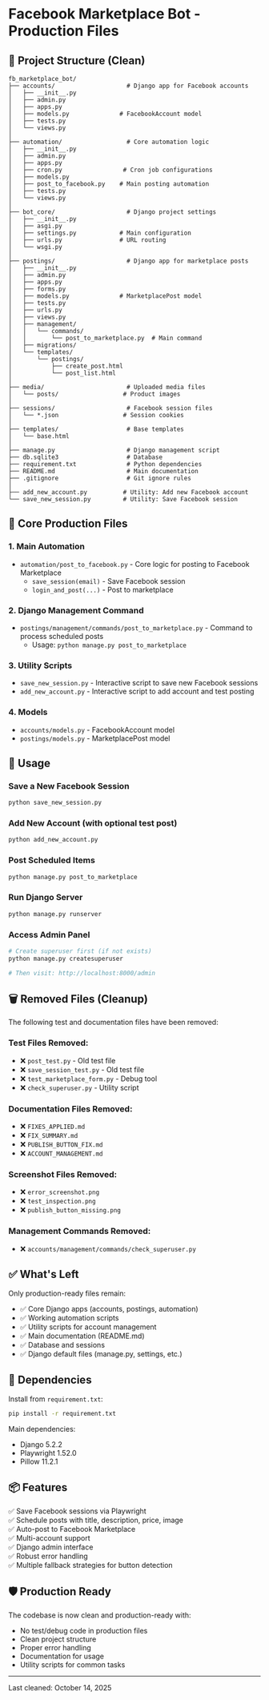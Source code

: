 # Facebook Marketplace Bot - Production Files

## 📁 Project Structure (Clean)

```
fb_marketplace_bot/
├── accounts/                    # Django app for Facebook accounts
│   ├── __init__.py
│   ├── admin.py
│   ├── apps.py
│   ├── models.py              # FacebookAccount model
│   ├── tests.py
│   └── views.py
│
├── automation/                  # Core automation logic
│   ├── __init__.py
│   ├── admin.py
│   ├── apps.py
│   ├── cron.py                 # Cron job configurations
│   ├── models.py
│   ├── post_to_facebook.py    # Main posting automation
│   ├── tests.py
│   └── views.py
│
├── bot_core/                    # Django project settings
│   ├── __init__.py
│   ├── asgi.py
│   ├── settings.py            # Main configuration
│   ├── urls.py                # URL routing
│   └── wsgi.py
│
├── postings/                    # Django app for marketplace posts
│   ├── __init__.py
│   ├── admin.py
│   ├── apps.py
│   ├── forms.py
│   ├── models.py              # MarketplacePost model
│   ├── tests.py
│   ├── urls.py
│   ├── views.py
│   ├── management/
│   │   └── commands/
│   │       └── post_to_marketplace.py  # Main command
│   ├── migrations/
│   └── templates/
│       └── postings/
│           ├── create_post.html
│           └── post_list.html
│
├── media/                       # Uploaded media files
│   └── posts/                  # Product images
│
├── sessions/                    # Facebook session files
│   └── *.json                  # Session cookies
│
├── templates/                   # Base templates
│   └── base.html
│
├── manage.py                    # Django management script
├── db.sqlite3                   # Database
├── requirement.txt              # Python dependencies
├── README.md                    # Main documentation
├── .gitignore                   # Git ignore rules
│
├── add_new_account.py          # Utility: Add new Facebook account
└── save_new_session.py         # Utility: Save Facebook session
```

## 🚀 Core Production Files

### 1. **Main Automation**
- `automation/post_to_facebook.py` - Core logic for posting to Facebook Marketplace
  - `save_session(email)` - Save Facebook session
  - `login_and_post(...)` - Post to marketplace

### 2. **Django Management Command**
- `postings/management/commands/post_to_marketplace.py` - Command to process scheduled posts
  - Usage: `python manage.py post_to_marketplace`

### 3. **Utility Scripts**
- `save_new_session.py` - Interactive script to save new Facebook sessions
- `add_new_account.py` - Interactive script to add account and test posting

### 4. **Models**
- `accounts/models.py` - FacebookAccount model
- `postings/models.py` - MarketplacePost model

## 📝 Usage

### Save a New Facebook Session
```bash
python save_new_session.py
```

### Add New Account (with optional test post)
```bash
python add_new_account.py
```

### Post Scheduled Items
```bash
python manage.py post_to_marketplace
```

### Run Django Server
```bash
python manage.py runserver
```

### Access Admin Panel
```bash
# Create superuser first (if not exists)
python manage.py createsuperuser

# Then visit: http://localhost:8000/admin
```

## 🗑️ Removed Files (Cleanup)

The following test and documentation files have been removed:

### Test Files Removed:
- ❌ `post_test.py` - Old test file
- ❌ `save_session_test.py` - Old test file  
- ❌ `test_marketplace_form.py` - Debug tool
- ❌ `check_superuser.py` - Utility script

### Documentation Files Removed:
- ❌ `FIXES_APPLIED.md`
- ❌ `FIX_SUMMARY.md`
- ❌ `PUBLISH_BUTTON_FIX.md`
- ❌ `ACCOUNT_MANAGEMENT.md`

### Screenshot Files Removed:
- ❌ `error_screenshot.png`
- ❌ `test_inspection.png`
- ❌ `publish_button_missing.png`

### Management Commands Removed:
- ❌ `accounts/management/commands/check_superuser.py`

## ✅ What's Left

Only production-ready files remain:
- ✅ Core Django apps (accounts, postings, automation)
- ✅ Working automation scripts
- ✅ Utility scripts for account management
- ✅ Main documentation (README.md)
- ✅ Database and sessions
- ✅ Django default files (manage.py, settings, etc.)

## 🔧 Dependencies

Install from `requirement.txt`:
```bash
pip install -r requirement.txt
```

Main dependencies:
- Django 5.2.2
- Playwright 1.52.0
- Pillow 11.2.1

## 📦 Features

✅ Save Facebook sessions via Playwright  
✅ Schedule posts with title, description, price, image  
✅ Auto-post to Facebook Marketplace  
✅ Multi-account support  
✅ Django admin interface  
✅ Robust error handling  
✅ Multiple fallback strategies for button detection  

## 🛡️ Production Ready

The codebase is now clean and production-ready with:
- No test/debug code in production files
- Clean project structure
- Proper error handling
- Documentation for usage
- Utility scripts for common tasks

---

Last cleaned: October 14, 2025
